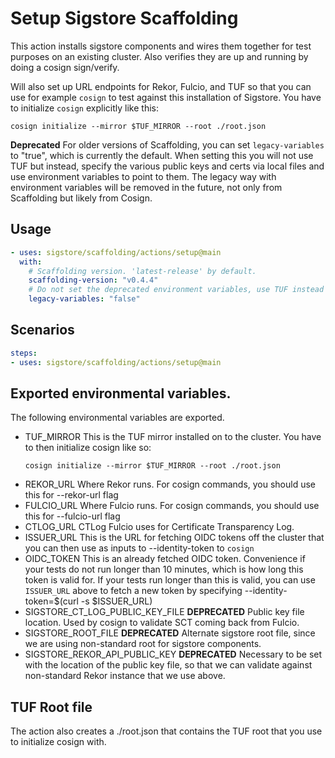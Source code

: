 # Setup Sigstore Scaffolding

This action installs sigstore components and wires them together for test
purposes on an existing cluster. Also verifies they are up and running by
doing a cosign sign/verify.

Will also set up URL endpoints for Rekor, Fulcio, and TUF so that you can use
for example `cosign` to test against this installation of Sigstore. You have
to initialize `cosign` explicitly like this:

```shell
cosign initialize --mirror $TUF_MIRROR --root ./root.json
```

**Deprecated**
For older versions of Scaffolding, you can set `legacy-variables` to "true",
which is currently the default. When setting this you will not use TUF but
instead, specify the various public keys and certs via local files and
use environment variables to point to them. The legacy way with environment
variables will be removed in the future, not only from Scaffolding but
likely from Cosign.

## Usage

```yaml
- uses: sigstore/scaffolding/actions/setup@main
  with:
    # Scaffolding version. 'latest-release' by default.
    scaffolding-version: "v0.4.4"
    # Do not set the deprecated environment variables, use TUF instead
    legacy-variables: "false"
```

## Scenarios

```yaml
steps:
- uses: sigstore/scaffolding/actions/setup@main
```

## Exported environmental variables.

The following environmental variables are exported.

 * TUF_MIRROR
   This is the TUF mirror installed on to the cluster. You have to then
   initialize cosign like so:
   ```shell
   cosign initialize --mirror $TUF_MIRROR --root ./root.json
   ```
 * REKOR_URL
   Where Rekor runs. For cosign commands, you should use this for --rekor-url
   flag
 * FULCIO_URL
   Where Fulcio runs. For cosign commands, you should use this for
   --fulcio-url flag
 * CTLOG_URL
   CTLog Fulcio uses for Certificate Transparency Log.
 * ISSUER_URL
   This is the URL for fetching OIDC tokens off the cluster that you can then use as inputs to --identity-token to `cosign`
 * OIDC_TOKEN
   This is an already fetched OIDC token. Convenience if your tests do
   not run longer than 10 minutes, which is how long this token is
   valid for. If your tests run longer than this is valid, you can use
   `ISSUER_URL` above to fetch a new token by specifying
   --identity-token=$(curl -s $ISSUER_URL)
 * SIGSTORE_CT_LOG_PUBLIC_KEY_FILE **DEPRECATED**
   Public key file location. Used by cosign to validate SCT coming back from
   Fulcio.
 * SIGSTORE_ROOT_FILE **DEPRECATED**
   Alternate sigstore root file, since we are using non-standard root for
   sigstore components.
 * SIGSTORE_REKOR_API_PUBLIC_KEY **DEPRECATED**
   Necessary to be set with the location of the public key file, so that we can validate against non-standard
   Rekor instance that we use above.

## TUF Root file
The action also creates a ./root.json that contains the TUF root that you use
to initialize cosign with.
